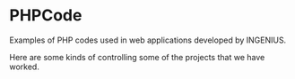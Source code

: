 # PHPCode
Examples of PHP codes used in web applications developed by INGENIUS.

Here are some kinds of controlling some of the projects that we have worked.
